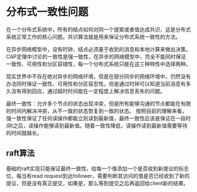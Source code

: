 # 分布式一致性问题

在一个分布式系统中，所有的结点如何对同一个提案或者值达成共识，这是分布式系统正常工作的核心问题。共识算法就是用来保证分布式系统一致性的方法。

在异步网络模型中，没有时钟，结点必须基于收到的消息和本地计算来做出决策。CAP定理中讨论的一致性是强一致性，在异步的网络模型中，完全不能同时保证一致性、可用性和分区容错性，每一个分布式系统只能在这三种特性中选择两种。

现实世界中不存在绝对异步的网络环境，但是在部分同步的网络环境中，仍然没有办法同时保证一致性、可用性和分区容忍性。但是通过时钟可以知道当前消息有多久没有得到回应，通过超时时间能在一定程度上解决信息丢失的问题。

最终一致性：允许多个节点的状态出现冲突，但是所有能够沟通的节点都能在有限的时间内解决冲突，从不一致的状态恢复到一致的状态。
按照目前的理解来看，强一致性保证了任何读操作都能立刻读到最新值，最终一致性应该是保证在一段时间t之后，读操作能够读到最新值。随着一致性降低，读操作读到最新值需要等待的时间就越长。

## raft算法

基础的raft实现只能保证最终一致性，给每一个值添加一个是否收到新提议的标志位，每当有read request到达follower，需要判断其访问的值是否已经收到了新的提议，但是没有真正提交，如果是，那么等到提交之后再返回给client新的结果。


